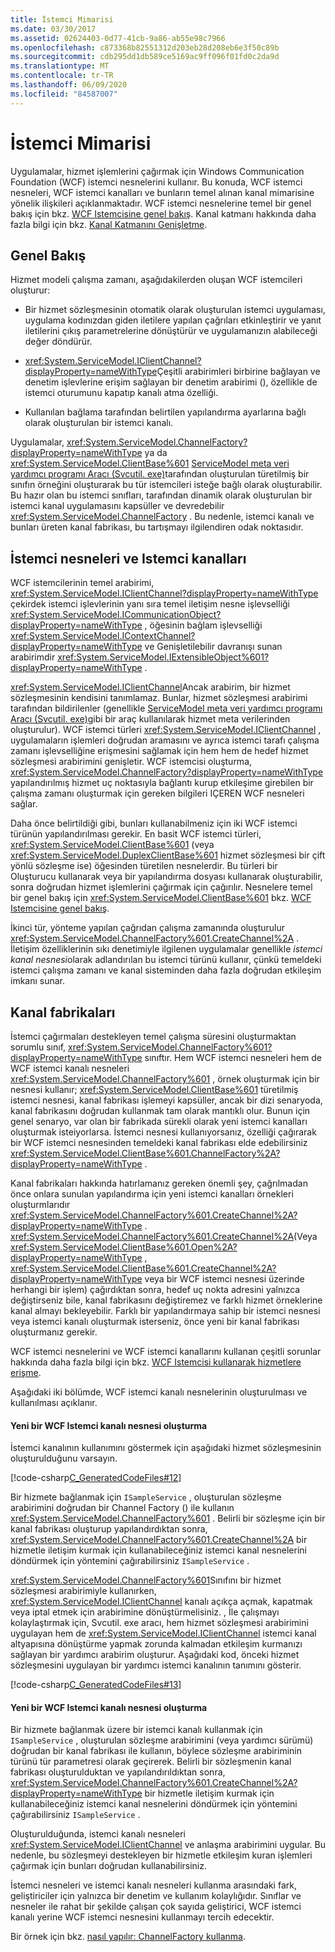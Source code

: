 ```yaml
---
title: İstemci Mimarisi
ms.date: 03/30/2017
ms.assetid: 02624403-0d77-41cb-9a86-ab55e98c7966
ms.openlocfilehash: c873368b82551312d203eb28d208eb6e3f50c89b
ms.sourcegitcommit: cdb295dd1db589ce5169ac9ff096f01fd0c2da9d
ms.translationtype: MT
ms.contentlocale: tr-TR
ms.lasthandoff: 06/09/2020
ms.locfileid: "84587007"
---
```

# <a name="client-architecture"></a>İstemci Mimarisi
Uygulamalar, hizmet işlemlerini çağırmak için Windows Communication Foundation (WCF) istemci nesnelerini kullanır. Bu konuda, WCF istemci nesneleri, WCF istemci kanalları ve bunların temel alınan kanal mimarisine yönelik ilişkileri açıklanmaktadır. WCF istemci nesnelerine temel bir genel bakış için bkz. [WCF Istemcisine genel bakış](../wcf-client-overview.md). Kanal katmanı hakkında daha fazla bilgi için bkz. [Kanal Katmanını Genişletme](../extending/extending-the-channel-layer.md).  
  
## <a name="overview"></a>Genel Bakış  
 Hizmet modeli çalışma zamanı, aşağıdakilerden oluşan WCF istemcileri oluşturur:  
  
- Bir hizmet sözleşmesinin otomatik olarak oluşturulan istemci uygulaması, uygulama kodınızdan giden iletilere yapılan çağrıları etkinleştirir ve yanıt iletilerini çıkış parametrelerine dönüştürür ve uygulamanızın alabileceği değer döndürür.  
  
- <xref:System.ServiceModel.IClientChannel?displayProperty=nameWithType>Çeşitli arabirimleri birbirine bağlayan ve denetim işlevlerine erişim sağlayan bir denetim arabirimi (), özellikle de istemci oturumunu kapatıp kanalı atma özelliği.  
  
- Kullanılan bağlama tarafından belirtilen yapılandırma ayarlarına bağlı olarak oluşturulan bir istemci kanalı.  
  
 Uygulamalar, <xref:System.ServiceModel.ChannelFactory?displayProperty=nameWithType> ya da <xref:System.ServiceModel.ClientBase%601> [ServiceModel meta veri yardımcı programı Aracı (Svcutil. exe)](../servicemodel-metadata-utility-tool-svcutil-exe.md)tarafından oluşturulan türetilmiş bir sınıfın örneğini oluşturarak bu tür istemcileri isteğe bağlı olarak oluşturabilir. Bu hazır olan bu istemci sınıfları, tarafından dinamik olarak oluşturulan bir istemci kanal uygulamasını kapsüller ve devredebilir <xref:System.ServiceModel.ChannelFactory> . Bu nedenle, istemci kanalı ve bunları üreten kanal fabrikası, bu tartışmayı ilgilendiren odak noktasıdır.  
  
## <a name="client-objects-and-client-channels"></a>İstemci nesneleri ve Istemci kanalları  
 WCF istemcilerinin temel arabirimi, <xref:System.ServiceModel.IClientChannel?displayProperty=nameWithType> çekirdek istemci işlevlerinin yanı sıra temel iletişim nesne işlevselliği <xref:System.ServiceModel.ICommunicationObject?displayProperty=nameWithType> , öğesinin bağlam işlevselliği <xref:System.ServiceModel.IContextChannel?displayProperty=nameWithType> ve Genişletilebilir davranışı sunan arabirimdir <xref:System.ServiceModel.IExtensibleObject%601?displayProperty=nameWithType> .  
  
 <xref:System.ServiceModel.IClientChannel>Ancak arabirim, bir hizmet sözleşmesinin kendisini tanımlamaz. Bunlar, hizmet sözleşmesi arabirimi tarafından bildirilenler (genellikle [ServiceModel meta veri yardımcı programı Aracı (Svcutil. exe)](../servicemodel-metadata-utility-tool-svcutil-exe.md)gibi bir araç kullanılarak hizmet meta verilerinden oluşturulur). WCF istemci türleri <xref:System.ServiceModel.IClientChannel> , uygulamaların işlemleri doğrudan aramasını ve ayrıca istemci tarafı çalışma zamanı işlevselliğine erişmesini sağlamak için hem hem de hedef hizmet sözleşmesi arabirimini genişletir. WCF istemcisi oluşturma, <xref:System.ServiceModel.ChannelFactory?displayProperty=nameWithType> yapılandırılmış hizmet uç noktasıyla bağlantı kurup etkileşime girebilen bir çalışma zamanı oluşturmak için gereken bilgileri IÇEREN WCF nesneleri sağlar.  
  
 Daha önce belirtildiği gibi, bunları kullanabilmeniz için iki WCF istemci türünün yapılandırılması gerekir. En basit WCF istemci türleri, <xref:System.ServiceModel.ClientBase%601> (veya <xref:System.ServiceModel.DuplexClientBase%601> hizmet sözleşmesi bir çift yönlü sözleşme ise) öğesinden türetilen nesnelerdir. Bu türleri bir Oluşturucu kullanarak veya bir yapılandırma dosyası kullanarak oluşturabilir, sonra doğrudan hizmet işlemlerini çağırmak için çağırılır. Nesnelere temel bir genel bakış için <xref:System.ServiceModel.ClientBase%601> bkz. [WCF Istemcisine genel bakış](../wcf-client-overview.md).  
  
 İkinci tür, yönteme yapılan çağrıdan çalışma zamanında oluşturulur <xref:System.ServiceModel.ChannelFactory%601.CreateChannel%2A> . İletişim özelliklerinin sıkı denetimiyle ilgilenen uygulamalar genellikle *istemci kanal nesnesi*olarak adlandırılan bu istemci türünü kullanır, çünkü temeldeki istemci çalışma zamanı ve kanal sisteminden daha fazla doğrudan etkileşim imkanı sunar.  
  
## <a name="channel-factories"></a>Kanal fabrikaları  
 İstemci çağırmaları destekleyen temel çalışma süresini oluşturmaktan sorumlu sınıf, <xref:System.ServiceModel.ChannelFactory%601?displayProperty=nameWithType> sınıftır. Hem WCF istemci nesneleri hem de WCF istemci kanalı nesneleri <xref:System.ServiceModel.ChannelFactory%601> , örnek oluşturmak için bir nesnesi kullanır; <xref:System.ServiceModel.ClientBase%601> türetilmiş istemci nesnesi, kanal fabrikası işlemeyi kapsüller, ancak bir dizi senaryoda, kanal fabrikasını doğrudan kullanmak tam olarak mantıklı olur. Bunun için genel senaryo, var olan bir fabrikada sürekli olarak yeni istemci kanalları oluşturmak isteiyorlarsa. İstemci nesnesi kullanıyorsanız, özelliği çağırarak bir WCF istemci nesnesinden temeldeki kanal fabrikası elde edebilirsiniz <xref:System.ServiceModel.ClientBase%601.ChannelFactory%2A?displayProperty=nameWithType> .  
  
 Kanal fabrikaları hakkında hatırlamanız gereken önemli şey, çağrılmadan önce onlara sunulan yapılandırma için yeni istemci kanalları örnekleri oluşturmlarıdır <xref:System.ServiceModel.ChannelFactory%601.CreateChannel%2A?displayProperty=nameWithType> . <xref:System.ServiceModel.ChannelFactory%601.CreateChannel%2A>(Veya <xref:System.ServiceModel.ClientBase%601.Open%2A?displayProperty=nameWithType> , <xref:System.ServiceModel.ClientBase%601.CreateChannel%2A?displayProperty=nameWithType> veya bir WCF istemci nesnesi üzerinde herhangi bir işlem) çağırdıktan sonra, hedef uç nokta adresini yalnızca değiştirseniz bile, kanal fabrikasını değiştiremez ve farklı hizmet örneklerine kanal almayı bekleyebilir. Farklı bir yapılandırmaya sahip bir istemci nesnesi veya istemci kanalı oluşturmak isterseniz, önce yeni bir kanal fabrikası oluşturmanız gerekir.  
  
 WCF istemci nesnelerini ve WCF istemci kanallarını kullanan çeşitli sorunlar hakkında daha fazla bilgi için bkz. [WCF Istemcisi kullanarak hizmetlere erişme](accessing-services-using-a-client.md).  
  
 Aşağıdaki iki bölümde, WCF istemci kanalı nesnelerinin oluşturulması ve kullanılması açıklanır.  
  
#### <a name="creating-a-new-wcf-client-channel-object"></a>Yeni bir WCF Istemci kanalı nesnesi oluşturma  
 İstemci kanalının kullanımını göstermek için aşağıdaki hizmet sözleşmesinin oluşturulduğunu varsayın.  
  
 [!code-csharp[C_GeneratedCodeFiles#12](../../../../samples/snippets/csharp/VS_Snippets_CFX/c_generatedcodefiles/cs/proxycode.cs#12)]  
  
 Bir hizmete bağlanmak için `ISampleService` , oluşturulan sözleşme arabirimini doğrudan bir Channel Factory () ile kullanın <xref:System.ServiceModel.ChannelFactory%601> . Belirli bir sözleşme için bir kanal fabrikası oluşturup yapılandırdıktan sonra, <xref:System.ServiceModel.ChannelFactory%601.CreateChannel%2A> bir hizmetle iletişim kurmak için kullanabileceğiniz istemci kanal nesnelerini döndürmek için yöntemini çağırabilirsiniz `ISampleService` .  
  
 <xref:System.ServiceModel.ChannelFactory%601>Sınıfını bir hizmet sözleşmesi arabirimiyle kullanırken, <xref:System.ServiceModel.IClientChannel> kanalı açıkça açmak, kapatmak veya iptal etmek için arabirimine dönüştürmelisiniz. , İle çalışmayı kolaylaştırmak için, Svcutil. exe aracı, hem hizmet sözleşmesi arabirimini uygulayan hem de <xref:System.ServiceModel.IClientChannel> istemci kanal altyapısına dönüştürme yapmak zorunda kalmadan etkileşim kurmanızı sağlayan bir yardımcı arabirim oluşturur. Aşağıdaki kod, önceki hizmet sözleşmesini uygulayan bir yardımcı istemci kanalının tanımını gösterir.  
  
 [!code-csharp[C_GeneratedCodeFiles#13](../../../../samples/snippets/csharp/VS_Snippets_CFX/c_generatedcodefiles/cs/proxycode.cs#13)]  
  
#### <a name="creating-a-new-wcf-client-channel-object"></a>Yeni bir WCF Istemci kanalı nesnesi oluşturma  
 Bir hizmete bağlanmak üzere bir istemci kanalı kullanmak için `ISampleService` , oluşturulan sözleşme arabirimini (veya yardımcı sürümü) doğrudan bir kanal fabrikası ile kullanın, böylece sözleşme arabiriminin türünü tür parametresi olarak geçirerek. Belirli bir sözleşmenin kanal fabrikası oluşturulduktan ve yapılandırıldıktan sonra, <xref:System.ServiceModel.ChannelFactory%601.CreateChannel%2A?displayProperty=nameWithType> bir hizmetle iletişim kurmak için kullanabileceğiniz istemci kanal nesnelerini döndürmek için yöntemini çağırabilirsiniz `ISampleService` .  
  
 Oluşturulduğunda, istemci kanalı nesneleri <xref:System.ServiceModel.IClientChannel> ve anlaşma arabirimini uygular. Bu nedenle, bu sözleşmeyi destekleyen bir hizmetle etkileşim kuran işlemleri çağırmak için bunları doğrudan kullanabilirsiniz.  
  
 İstemci nesneleri ve istemci kanalı nesneleri kullanma arasındaki fark, geliştiriciler için yalnızca bir denetim ve kullanım kolaylığıdır. Sınıflar ve nesneler ile rahat bir şekilde çalışan çok sayıda geliştirici, WCF istemci kanalı yerine WCF istemci nesnesini kullanmayı tercih edecektir.  
  
 Bir örnek için bkz. [nasıl yapılır: ChannelFactory kullanma](how-to-use-the-channelfactory.md).
